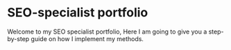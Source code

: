 # SEO-specialist portfolio
 Welcome to my SEO specialist portfolio, Here I am going to give you a step-by-step guide on how I implement my methods. 
